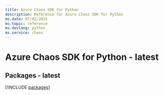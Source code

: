 ```yaml
---
title: Azure Chaos SDK for Python
description: Reference for Azure Chaos SDK for Python
ms.date: 07/02/2025
ms.topic: reference
ms.devlang: python
ms.service: chaos
---
```

# Azure Chaos SDK for Python - latest
## Packages - latest
[!INCLUDE [packages](chaos-index.md)]